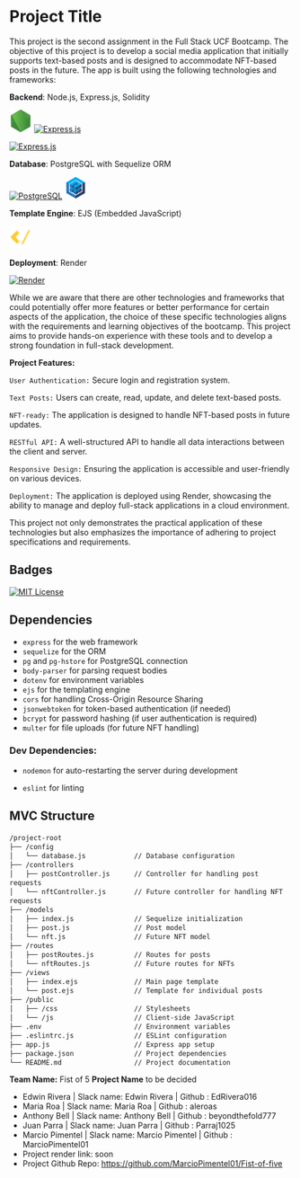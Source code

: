 
# Project Title

This project is the second assignment in the Full Stack UCF Bootcamp. The objective of this project is to develop a social media application that initially supports text-based posts and is designed to accommodate NFT-based posts in the future. The app is built using the following technologies and frameworks:

**Backend**: Node.js, Express.js, Solidity

<p align="left">
  <!-- Node.js Icon and Link -->
  <a href="https://nodejs.org/en/" target="_blank" rel="noopener noreferrer"><img src="https://raw.githubusercontent.com/devicons/devicon/master/icons/nodejs/nodejs-original.svg" width="40" height="40" alt="Node.js" /></a>
    <!-- Express.js Icon and Link -->
  <a href="https://expressjs.com/" target="_blank" rel="noopener noreferrer"><img src="https://icongr.am/devicon/express-original.svg?size=123&color=ffffff" width="40" height="40" alt="Express.js" /></a>
  </p>
  <a href="https://soliditylang.org/" target="_blank" rel="noopener noreferrer"><img src="https://img.icons8.com/color-glass/70/solidity.png" width="40" height="40" alt="Express.js" /></a>
  </p>


**Database**: PostgreSQL with Sequelize ORM
<p align="left">
<!-- PostgreSQL Icon and Link -->
  <a href="https://www.postgresql.org/" target="_blank" rel="noopener noreferrer"><img src="https://raw.githubusercontent.com/danielcranney/readme-generator/main/public/icons/skills/postgresql-colored.svg" width="40" height="40" alt="PostgreSQL" /></a>
  <!-- Sequelize Icon and Link -->
  <a href="https://sequelize.org/" target="_blank" rel="noopener noreferrer"><img src="https://raw.githubusercontent.com/devicons/devicon/master/icons/sequelize/sequelize-original.svg" width="40" height="40" alt="Sequelize" /></a>
</p>

**Template Engine**: EJS (Embedded JavaScript)
<p align="left">
<a href="https://ejs.co/" target="_blank" rel="noopener noreferrer">
  <img src="./images/ejs.svg" width="40" height="40" alt="EJS">
</a>
</p>

**Deployment**: Render
<p align="left">
<a href="https://render.com/" target="_blank" rel="noopener noreferrer">
  <img src="https://avatars.githubusercontent.com/u/36424661?s=200&v=4" width="40" height="40" alt="Render" />
</a>
</p>

While we are aware that there are other technologies and frameworks that could potentially offer more features or better performance for certain aspects of the application, the choice of these specific technologies aligns with the requirements and learning objectives of the bootcamp. This project aims to provide hands-on experience with these tools and to develop a strong foundation in full-stack development.

**Project Features:**

`User Authentication:` Secure login and registration system.

`Text Posts:` Users can create, read, update, and delete text-based posts.

`NFT-ready:` The application is designed to handle NFT-based posts in future updates.

`RESTful API:` A well-structured API to handle all data interactions between the client and server.

`Responsive Design:` Ensuring the application is accessible and user-friendly on various devices.

`Deployment:` The application is deployed using Render, showcasing the ability to manage and deploy full-stack applications in a cloud environment.

This project not only demonstrates the practical application of these technologies but also emphasizes the importance of adhering to project specifications and requirements.


## Badges


[![MIT License](https://img.shields.io/badge/License-MIT-green.svg)](https://choosealicense.com/licenses/mit/)





## Dependencies

* `express` for the web framework
* `sequelize` for the ORM
* `pg` and `pg-hstore` for PostgreSQL connection
* `body-parser` for parsing request bodies
* `dotenv` for environment variables
* `ejs` for the templating engine
* `cors` for handling Cross-Origin Resource Sharing
* `jsonwebtoken` for token-based authentication (if needed)
* `bcrypt` for password hashing (if user authentication is required)
* `multer` for file uploads (for future NFT handling)


### Dev Dependencies:

* `nodemon` for auto-restarting the server during development

*  `eslint` for linting

## MVC Structure
```
/project-root
├── /config
│   └── database.js            // Database configuration
├── /controllers
│   ├── postController.js      // Controller for handling post requests
│   └── nftController.js       // Future controller for handling NFT requests
├── /models
│   ├── index.js               // Sequelize initialization
│   ├── post.js                // Post model
│   └── nft.js                 // Future NFT model
├── /routes
│   ├── postRoutes.js          // Routes for posts
│   └── nftRoutes.js           // Future routes for NFTs
├── /views
│   ├── index.ejs              // Main page template
│   └── post.ejs               // Template for individual posts
├── /public
│   ├── /css                   // Stylesheets
│   └── /js                    // Client-side JavaScript
├── .env                       // Environment variables
├── .eslintrc.js               // ESLint configuration
├── app.js                     // Express app setup
├── package.json               // Project dependencies
└── README.md                  // Project documentation
```



  **Team Name:** Fist of 5
  **Project Name** to be decided
  * Edwin Rivera | Slack name: Edwin Rivera | Github : EdRivera016
  * Maria Roa | Slack name: Maria Roa | Github : aleroas
  * Anthony Bell | Slack name: Anthony Bell | Github : beyondthefold777
  * Juan Parra | Slack name: Juan Parra | Github : Parraj1025
  * Marcio Pimentel | Slack name: Marcio Pimentel | Github : MarcioPimentel01
  * Project render link: soon
  * Project Github Repo: https://github.com/MarcioPimentel01/Fist-of-five


<!-- !Install sequelize with pg (postgres client) and with the pg-hstore package -->